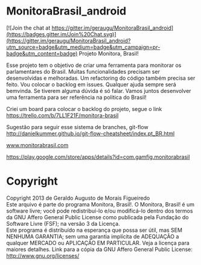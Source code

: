 # MonitoraBrasil_android

[![Join the chat at https://gitter.im/geraugu/MonitoraBrasil_android](https://badges.gitter.im/Join%20Chat.svg)](https://gitter.im/geraugu/MonitoraBrasil_android?utm_source=badge&utm_medium=badge&utm_campaign=pr-badge&utm_content=badge)
Projeto Monitora, Brasil!

Esse projeto tem o objetivo de criar uma ferramenta para monitorar os parlamentares do Brasil. 
Muitas funcionalidades precisam ser desenvolvidas e melhoradas. 
Um refactoring do código também precisa ser feito. 
Vou colocar o backlog em issues.
Qualquer ajuda sempre será bemvinda. 
Se tiverem alguma dúvida é só falar. 
Vamos juntos desenvolver uma ferramenta para ser referência na politica do Brasil!

Criei um board para colocar o backlog do projeto, segue o link https://trello.com/b/7LL1F21F/monitora-brasil

Sugestão para seguir esse sistema de branches, git-flow http://danielkummer.github.io/git-flow-cheatsheet/index.pt_BR.html

www.monitorabrasil.com

https://play.google.com/store/apps/details?id=com.gamfig.monitorabrasil

# Copyright
Copyright 2013 de Geraldo Augusto de Morais Figueiredo<br>
Este arquivo é parte do programa Monitora, Brasil!. O Monitora, Brasil! é um software livre; você pode redistribuí-lo e/ou modificá-lo dentro dos termos da GNU Affero General Public License como publicada pela Fundação do Software Livre (FSF); na versão 3 da Licença. <br>
Este programa é distribuído na esperança que possa ser útil, mas SEM NENHUMA GARANTIA; sem uma garantia implícita de ADEQUAÇÃO a qualquer MERCADO ou APLICAÇÃO EM PARTICULAR. Veja a licença para maiores detalhes. 
Link para a cópia da GNU Affero General Public License: http://www.gnu.org/licenses/ 
